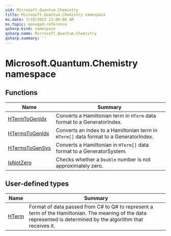 ```yaml
---
uid: Microsoft.Quantum.Chemistry
title: Microsoft.Quantum.Chemistry namespace
ms.date: 7/19/2022 12:00:00 AM
ms.topic: managed-reference
qsharp.kind: namespace
qsharp.name: Microsoft.Quantum.Chemistry
qsharp.summary: ''
---
```


# Microsoft.Quantum.Chemistry namespace




<!-- summaries -->


## Functions

| Name | Summary |
|------|---------|
|[HTermToGenIdx](xref:Microsoft.Quantum.Chemistry.HTermToGenIdx) |Converts a Hamiltonian term in `HTerm` data format to a GeneratorIndex. |
|[HTermsToGenIdx](xref:Microsoft.Quantum.Chemistry.HTermsToGenIdx) |Converts an index to a Hamiltonian term in `HTerm[]` data format to a GeneratorIndex. |
|[HTermsToGenSys](xref:Microsoft.Quantum.Chemistry.HTermsToGenSys) |Converts a Hamiltonian in `HTerm[]` data format to a GeneratorSystem. |
|[IsNotZero](xref:Microsoft.Quantum.Chemistry.IsNotZero) |Checks whether a `Double` number is not approximately zero. |

## User-defined types

| Name | Summary |
|------|---------|
|[HTerm](xref:Microsoft.Quantum.Chemistry.HTerm) |Format of data passed from C# to Q# to represent a term of the Hamiltonian. The meaning of the data represented is determined by the algorithm that receives it. |
<!-- /summaries -->
